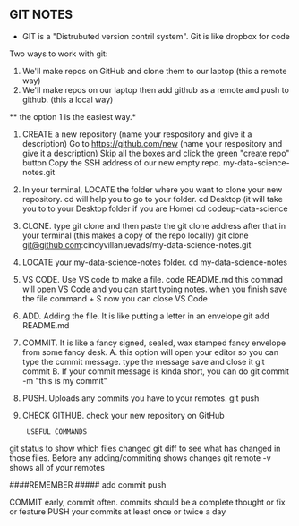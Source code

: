 ## GIT NOTES
* GIT is a "Distrubuted version contril system". Git is like dropbox for code


Two ways to work with git:
1. We'll make repos on GitHub and clone them to our laptop  (this a remote way)
2. We'll make repos on our laptop then add github as a remote and push to github. (this a local way)

** the option 1 is the easiest way.*

1. CREATE a new repository (name your respository and give it a description)
    Go to https://github.com/new   (name your respository and give it a description)
    Skip all the boxes and click the green "create repo" button
    Copy the SSH address of our new empty repo.
    my-data-science-notes.git
2. In your terminal, LOCATE the folder where you want to clone your new repository.
    cd will help you to go to your folder. 
    cd Desktop (it will take you to to your Desktop folder if you are  Home)
    cd codeup-data-science
3. CLONE. type git clone and then paste the git clone address after that in your terminal (this makes a copy of the repo locally)
    git clone git@github.com:cindyvillanuevads/my-data-science-notes.git
4. LOCATE your my-data-science-notes folder.
    cd my-data-science-notes
5. VS CODE. Use VS code to make a file. 
    code README.md
    this commad will open VS Code and you can start typing notes. when you finish save the file
    command + S
    now you can close VS Code
6. ADD. Adding the file. It is like putting a letter in an envelope
    git add README.md
7. COMMIT. It is like a fancy signed, sealed, wax stamped fancy envelope from some fancy desk.
    A. this option will open your editor so you can type the commit message. type the message save and close it
        git commit
    B. If your commit message is kinda short, you can do
        git commit -m "this is my commit"
8. PUSH. Uploads any commits you have to your remotes.
    git push
9. CHECK GITHUB. check your new repository on GitHub
       

        USEFUL COMMANDS

git status to show which files changed
git diff to see what has changed in those files. Before any adding/commiting shows changes
git remote -v shows all of your remotes


####REMEMBER #####
    add
    commit
    push

COMMIT early, commit often. commits should be a complete thought or fix or feature
PUSH your commits at least once or twice a day    